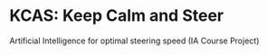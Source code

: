 KCAS: Keep Calm and Steer
=========================



Artificial Intelligence for optimal steering speed (IA Course Project)